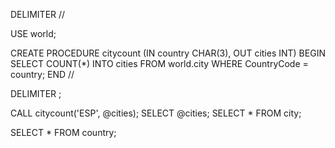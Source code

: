 DELIMITER //

USE world;

CREATE PROCEDURE citycount (IN country CHAR(3), OUT cities INT)
BEGIN
    SELECT COUNT(*) INTO cities FROM world.city
    WHERE CountryCode = country;
END //

DELIMITER ;

CALL citycount('ESP', @cities);
SELECT @cities;
SELECT * FROM city;

SELECT * FROM country;
